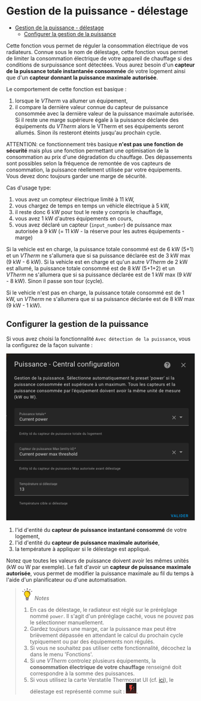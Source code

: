 # Gestion de la puissance - délestage

- [Gestion de la puissance - délestage](#gestion-de-la-puissance---délestage)
  - [Configurer la gestion de la puissance](#configurer-la-gestion-de-la-puissance)

Cette fonction vous permet de réguler la consommation électrique de vos radiateurs. Connue sous le nom de délestage, cette fonction vous permet de limiter la consommation électrique de votre appareil de chauffage si des conditions de surpuissance sont détectées.
Vous aurez besoin d'un **capteur de la puissance totale instantanée consommée** de votre logement ainsi que d'un **capteur donnant la puissance maximale autorisée**.

Le comportement de cette fonction est basique :
1. lorsque le _VTherm_ va allumer un équipement,
2. il compare la dernière valeur connue du capteur de puissance consommée avec la dernière valeur de la puissance maximale autorisée. Si il reste une marge supérieure égale à la puissance déclarée des équipements du _VTherm_ alors le VTherm et ses équipements seront allumés. Sinon ils resteront éteints jusqu'au prochain cycle.

ATTENTION: ce fonctionnement très basique **n'est pas une fonction de sécurité** mais plus une fonction permettant une optimisation de la consommation au prix d'une dégradation du chauffage. Des dépassements sont possibles selon la fréquence de remontée de vos capteurs de consommation, la puissance réellement utilisée par votre équipements. Vous devez donc toujours garder une marge de sécurité.

Cas d'usage type:
1. vous avez un compteur électrique limité à 11 kW,
2. vous chargez de temps en temps un véhicle électrique à 5 kW,
3. il reste donc 6 kW pour tout le reste y compris le chauffage,
4. vous avez 1 kW d'autres équipements en cours,
5. vous avez déclaré un capteur (`input_number`) de puissance max autorisée à 9 kW (= 11 kW  - la réserve pour les autres équipements - marge)

Si la vehicle est en charge, la puissance totale consommé est de 6 kW (5+1) et un _VTherm_ ne s'allumera que si sa puissance déclarée est de 3 kW max (9 kW - 6 kW).
Si la vehicle est en charge et qu'un autre _VTherm_ de 2 kW est allumé, la puissance totale consommé est de 8 kW (5+1+2) et un _VTherm_ ne s'allumera que si sa puissance déclarée est de 1 kW max (9 kW - 8 kW). Sinon il passe son tour (cycle).

Si le vehicle n'est pas en charge, la puissance totale consommé est de 1 kW, un _VTherm_ ne s'allumera que si sa puissance déclarée est de 8 kW max (9 kW - 1 kW).

## Configurer la gestion de la puissance

Si vous avez choisi la fonctionnalité `Avec détection de la puissance`, vous la configurez de la façon suivante :

![image](images/config-power.png)

1. l'id d'entité du **capteur de puissance instantané consommé** de votre logement,
2. l'id d'entité du **capteur de puissance maximale autorisée**,
3. la température à appliquer si le délestage est appliqué.

Notez que toutes les valeurs de puissance doivent avoir les mêmes unités (kW ou W par exemple).
Le fait d'avoir un **capteur de puissance maximale autorisée**, vous permet de modifier la puissance maximale au fil du temps à l'aide d'un planificateur ou d'une automatisation.

> ![Astuce](images/tips.png) _*Notes*_
>
> 1. En cas de délestage, le radiateur est réglé sur le préréglage nommé `power`. Il s'agit d'un préréglage caché, vous ne pouvez pas le sélectionner manuellement.
> 2. Gardez toujours une marge, car la puissance max peut être brièvement dépassée en attendant le calcul du prochain cycle typiquement ou par des équipements non régulés.
> 3. Si vous ne souhaitez pas utiliser cette fonctionnalité, décochez la dans le menu 'Fonctions'.
> 4. Si une _VTherm_ controlez plusieurs équipements, la **consommation électrique de votre chauffage** renseigné doit correspondre à la somme des puissances.
> 5. Si vous utilisez la carte Verstatile Thermostat UI (cf. [ici](additions.md#bien-mieux-avec-le-versatile-thermostat-ui-card)), le délestage est représenté comme suit : ![délestage](images/power-exceeded-icon.png).